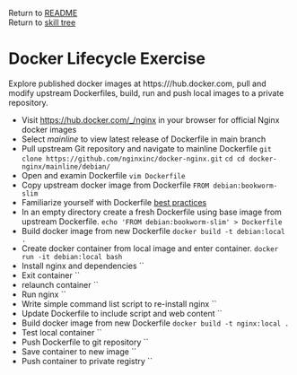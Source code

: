 Return to [README](README.md) \
Return to [skill tree](skill_tree.md)

# Docker Lifecycle Exercise

Explore published docker images at https:///hub.docker.com, pull and modify upstream Dockerfiles, build, run and push local images to a private repository.

* Visit https://hub.docker.com/_/nginx in your browser for official Nginx docker images
* Select *mainline* to view latest release of Dockerfile in main branch
* Pull upstream Git repository and navigate to mainline Dockerfile
  `git clone https://github.com/nginxinc/docker-nginx.git`
  `cd cd docker-nginx/mainline/debian/`
* Open and examin Dockerfile
  `vim Dockerfile`
* Copy upstream docker image from Dockerfile
  `FROM debian:bookworm-slim`
* Familiarize yourself with Dockerfile [best practices](https://docs.docker.com/guides/workshop/09_image_best/)
* In an empty directory create a fresh Dockerfile using base image from upstream Dockerfile.
  `echo 'FROM debian:bookworm-slim' > Dockerfile`
* Build docker image from new Dockerfile
  `docker build -t debian:local .`
* Create docker container from local image and enter container.
  `docker run -it debian:local bash`
* Install nginx and dependencies
  ``
* Exit container
  ``
* relaunch container
  ``
* Run nginx
  ``
* Write simple command list script to re-install nginx 
  ``
* Update Dockerfile to include script and web content
  ``
* Build docker image from new Dockerfile
  `docker build -t nginx:local .`
* Test local container
  ``
* Push Dockerfile to git repository
  ``
* Save container to new image
  ``
* Push container to private registry 
  ``
